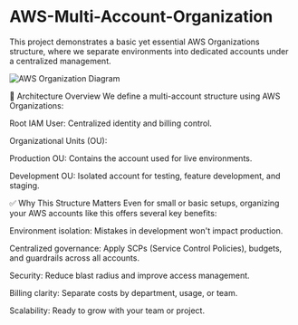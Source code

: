 # AWS-Multi-Account-Organization
This project demonstrates a basic yet essential AWS Organizations structure, where we separate environments into dedicated accounts under a centralized management.

![AWS Organization Diagram](./ruta/a/la/imagen.png)


🧱 Architecture Overview
We define a multi-account structure using AWS Organizations:

Root IAM User: Centralized identity and billing control.

Organizational Units (OU):

Production OU: Contains the account used for live environments.

Development OU: Isolated account for testing, feature development, and staging.

✅ Why This Structure Matters
Even for small or basic setups, organizing your AWS accounts like this offers several key benefits:

Environment isolation: Mistakes in development won't impact production.

Centralized governance: Apply SCPs (Service Control Policies), budgets, and guardrails across all accounts.

Security: Reduce blast radius and improve access management.

Billing clarity: Separate costs by department, usage, or team.

Scalability: Ready to grow with your team or project.
